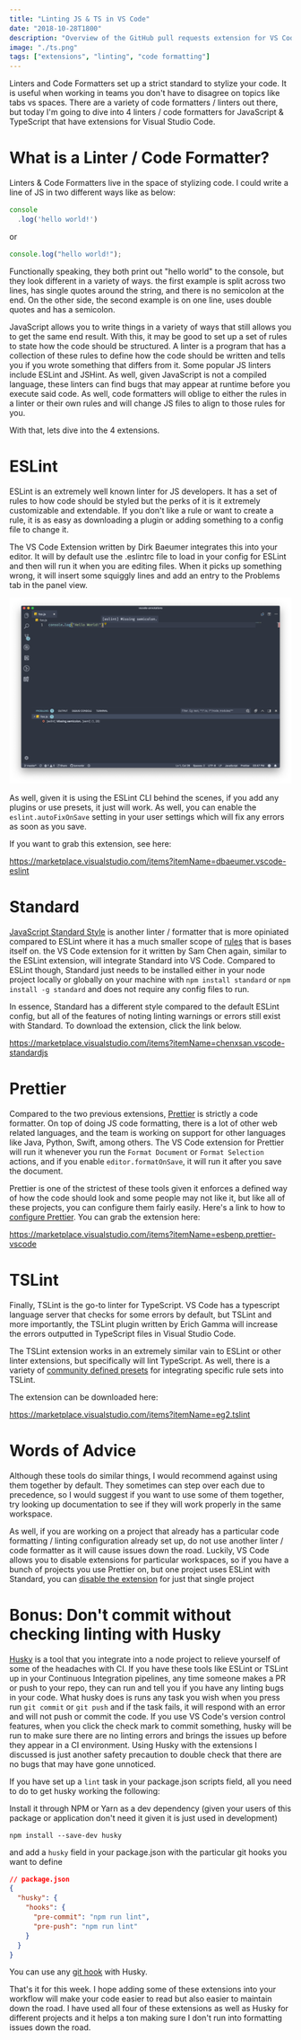 ```yaml
---
title: "Linting JS & TS in VS Code"
date: "2018-10-28T1800"
description: "Overview of the GitHub pull requests extension for VS Code"
image: "./ts.png"
tags: ["extensions", "linting", "code formatting"]
---
```


Linters and Code Formatters set up a strict standard to stylize your code. It is useful when working in teams you don't have to disagree on topics like tabs vs spaces. There are a variety of code formatters / linters out there, but today I'm going to dive into 4 linters / code formatters for JavaScript & TypeScript that have extensions for Visual Studio Code.

<!-- end -->

# What is a Linter / Code Formatter?

Linters & Code Formatters live in the space of stylizing code. I could write a line of JS in two different ways like as below:

```js
console
  .log('hello world!')
```

or

```js
console.log("hello world!");
```

Functionally speaking, they both print out "hello world" to the console, but they look different in a variety of ways. the first example is split across two lines, has single quotes around the string, and there is no semicolon at the end. On the other side, the second example is on one line, uses double quotes and has a semicolon.

JavaScript allows you to write things in a variety of ways that still allows you to get the same end result. With this, it may be good to set up a set of rules to state how the code should be structured. A linter is a program that has a collection of these rules to define how the code should be written and tells you if you wrote something that differs from it. Some popular JS linters include ESLint and JSHint. As well, given JavaScript is not a compiled language, these linters can find bugs that may appear at runtime before you execute said code. As well, code formatters will oblige to either the rules in a linter or their own rules and will change JS files to align to those rules for you.

With that, lets dive into the 4 extensions.

# ESLint

ESLint is an extremely well known linter for JS developers. It has a set of rules to how code should be styled but the perks of it is it extremely customizable and extendable. If you don't like a rule or want to create a rule, it is as easy as downloading a plugin or adding something to a config file to change it.

The VS Code Extension written by Dirk Baeumer integrates this into your editor. It will by default use the .eslintrc file to load in your config for ESLint and then will run it when you are editing files. When it picks up something wrong, it will insert some squiggly lines and add an entry to the Problems tab in the panel view.

![ESLint Displaying linting error](eslint.png)

As well, given it is using the ESLint CLI behind the scenes, if you add any plugins or use presets, it just will work. As well, you can enable the `eslint.autoFixOnSave` setting in your user settings which will fix any errors as soon as you save.

If you want to grab this extension, see here:

https://marketplace.visualstudio.com/items?itemName=dbaeumer.vscode-eslint

# Standard

[JavaScript Standard Style](https://standardjs.com/) is another linter / formatter that is more opiniated compared to ESLint where it has a much smaller scope of [rules](https://standardjs.com/#standardjs--the-rules) that is bases itself on. the VS Code extension for it written by Sam Chen again, similar to the ESLint extension, will integrate Standard into VS Code. Compared to ESLint though, Standard just needs to be installed either in your node project locally or globally on your machine with `npm install standard` or `npm install -g standard` and does not require any config files to run.

In essence, Standard has a different style compared to the default ESLint config, but all of the features of noting linting warnings or errors still exist with Standard. To download the extension, click the link below.

https://marketplace.visualstudio.com/items?itemName=chenxsan.vscode-standardjs

# Prettier

Compared to the two previous extensions, [Prettier](https://prettier.io/) is strictly a code formatter. On top of doing JS code formatting, there is a lot of other web related languages, and the team is working on support for other languages like Java, Python, Swift, among others. The VS Code extension for Prettier will run it whenever you run the `Format Document` or `Format Selection` actions, and if you enable `editor.formatOnSave`, it will run it after you save the document.

Prettier is one of the strictest of these tools given it enforces a defined way of how the code should look and some people may not like it, but like all of these projects, you can configure them fairly easily. Here's a link to how to [configure Prettier](https://prettier.io/docs/en/configuration.html). You can grab the extension here:

https://marketplace.visualstudio.com/items?itemName=esbenp.prettier-vscode

# TSLint

Finally, TSLint is the go-to linter for TypeScript. VS Code has a typescript language server that checks for some errors by default, but TSLint and more importantly, the TSLint plugin written by Erich Gamma will increase the errors outputted in TypeScript files in Visual Studio Code.

The TSLint extension works in an extremely similar vain to ESLint or other linter extensions, but specifically will lint TypeScript. As well, there is a variety of [community defined presets](https://github.com/palantir/tslint#custom-rule-sets-from-the-community) for integrating specific rule sets into TSLint.

The extension can be downloaded here:

https://marketplace.visualstudio.com/items?itemName=eg2.tslint

# Words of Advice

Although these tools do similar things, I would recommend against using them together by default. They sometimes can step over each due to precedence, so I would suggest if you want to use some of them together, try looking up documentation to see if they will work properly in the same workspace.

As well, if you are working on a project that already has a particular code formatting / linting configuration already set up, do not use another linter / code formatter as it will cause issues down the road. Luckily, VS Code allows you to disable extensions for particular workspaces, so if you have a bunch of projects you use Prettier on, but one project uses ESLint with Standard, you can [disable the extension](https://code.visualstudio.com/docs/editor/extension-gallery#_disable-an-extension) for just that single project

# Bonus: Don't commit without checking linting with Husky

[Husky](https://github.com/typicode/husky) is a tool that you integrate into a node project to relieve yourself of some of the headaches with CI. If you have these tools like ESLint or TSLint up in your Continuous Integration pipelines, any time someone makes a PR or push to your repo, they can run and tell you if you have any linting bugs in your code. What husky does is runs any task you wish when you press run `git commit` or `git push` and if the task fails, it will respond with an error and will not push or commit the code. If you use VS Code's version control features, when you click the check mark to commit something, husky will be run to make sure there are no linting errors and brings the issues up before they appear in a CI environment. Using Husky with the extensions I discussed is just another safety precaution to double check that there are no bugs that may have gone unnoticed.

If you have set up a `lint` task in your package.json scripts field, all you need to do to get husky working the following:

Install it through NPM or Yarn as a dev dependency (given your users of this package or application don't need it given it is just used in development)

```
npm install --save-dev husky
```

and add a `husky` field in your package.json with the particular git hooks you want to define

```json
// package.json
{
  "husky": {
    "hooks": {
      "pre-commit": "npm run lint",
      "pre-push": "npm run lint"
    }
  }
}
```

You can use any [git hook](https://git-scm.com/docs/githooks) with Husky.

That's it for this week. I hope adding some of these extensions into your workflow will make your code easier to read but also easier to maintain down the road. I have used all four of these extensions as well as Husky for different projects and it helps a ton making sure I don't run into formatting issues down the road.